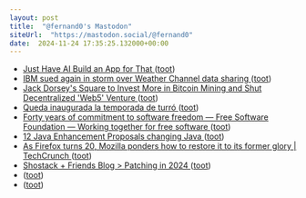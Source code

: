 ```yaml
---
layout: post
title:  "@fernand0's Mastodon"
siteUrl:  "https://mastodon.social/@fernand0"
date:  2024-11-24 17:35:25.132000+00:00
---
```

*  [Just Have AI Build an App for That ](https://davidgomes.com/just-have-ai-build-an-app-for-that) ([toot](https://mastodon.social/@fernand0/113539135905795998))
*  [IBM sued again in storm over Weather Channel data sharing ](https://www.theregister.com/2024/11/08/ibm_weather_channel_privacy) ([toot](https://mastodon.social/@fernand0/113538942580404429))
*  [Jack Dorsey's Square to Invest More in Bitcoin Mining and Shut Decentralized 'Web5' Venture ](https://www.coindesk.com/business/2024/11/07/jack-dorseys-square-to-invest-more-in-bitcoin-mining-and-shut-decentralized-web5-web-venture) ([toot](https://mastodon.social/@fernand0/113538631216501756))
*  [Queda inaugurada la temporada de turró ](https://mastodon.social/@fernand0/113538525766472922) ([toot](https://mastodon.social/@fernand0/113538525766472922))
*  [Forty years of commitment to software freedom — Free Software Foundation — Working together for free software ](https://www.fsf.org/blogs/community/forty-years-of-commitment-to-software-freedo) ([toot](https://mastodon.social/@fernand0/113537962475057012))
*  [12 Java Enhancement Proposals changing Java ](https://www.infoworld.com/article/3598939/12-java-enhancement-proposals-changing-java.htm) ([toot](https://mastodon.social/@fernand0/113537695519412771))
*  [As Firefox turns 20, Mozilla ponders how to restore it to its former glory \| TechCrunch ](https://techcrunch.com/2024/11/09/as-firefox-turns-20-mozilla-ponders-how-to-restore-it-to-its-former-glory) ([toot](https://mastodon.social/@fernand0/113537437544559718))
*  [Shostack + Friends Blog > Patching in 2024 ](https://shostack.org/blog/patching-in-2024) ([toot](https://mastodon.social/@fernand0/113537286781658702))
*  [ ](https://masto.es/@DanielSanz) ([toot](https://mastodon.social/@fernand0/113536987271970168))
*  [ ](https://masto.es/@DanielSanz) ([toot](https://mastodon.social/@fernand0/113536828726957353))
